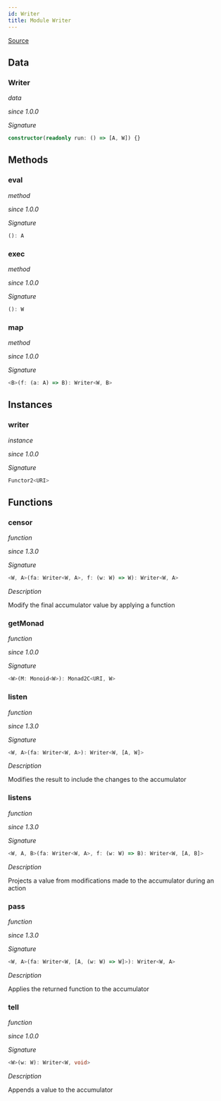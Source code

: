```yaml
---
id: Writer
title: Module Writer
---
```


[Source](https://github.com/gcanti/fp-ts/blob/master/src/Writer.ts)

## Data

### Writer

_data_

_since 1.0.0_

_Signature_

```ts
constructor(readonly run: () => [A, W]) {}
```

## Methods

### eval

_method_

_since 1.0.0_

_Signature_

```ts
(): A
```

### exec

_method_

_since 1.0.0_

_Signature_

```ts
(): W
```

### map

_method_

_since 1.0.0_

_Signature_

```ts
<B>(f: (a: A) => B): Writer<W, B>
```

## Instances

### writer

_instance_

_since 1.0.0_

_Signature_

```ts
Functor2<URI>
```

## Functions

### censor

_function_

_since 1.3.0_

_Signature_

```ts
<W, A>(fa: Writer<W, A>, f: (w: W) => W): Writer<W, A>
```

_Description_

Modify the final accumulator value by applying a function

### getMonad

_function_

_since 1.0.0_

_Signature_

```ts
<W>(M: Monoid<W>): Monad2C<URI, W>
```

### listen

_function_

_since 1.3.0_

_Signature_

```ts
<W, A>(fa: Writer<W, A>): Writer<W, [A, W]>
```

_Description_

Modifies the result to include the changes to the accumulator

### listens

_function_

_since 1.3.0_

_Signature_

```ts
<W, A, B>(fa: Writer<W, A>, f: (w: W) => B): Writer<W, [A, B]>
```

_Description_

Projects a value from modifications made to the accumulator during an action

### pass

_function_

_since 1.3.0_

_Signature_

```ts
<W, A>(fa: Writer<W, [A, (w: W) => W]>): Writer<W, A>
```

_Description_

Applies the returned function to the accumulator

### tell

_function_

_since 1.0.0_

_Signature_

```ts
<W>(w: W): Writer<W, void>
```

_Description_

Appends a value to the accumulator
